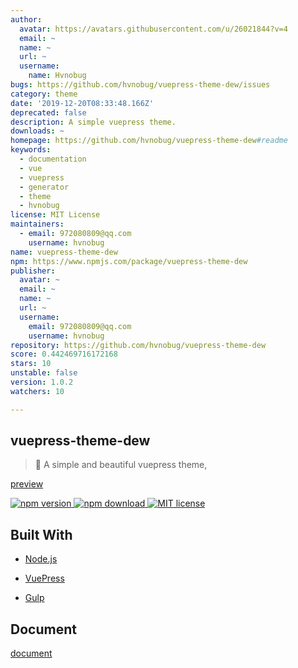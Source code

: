 ```yaml
---
author:
  avatar: https://avatars.githubusercontent.com/u/26021844?v=4
  email: ~
  name: ~
  url: ~
  username:
    name: Hvnobug
bugs: https://github.com/hvnobug/vuepress-theme-dew/issues
category: theme
date: '2019-12-20T08:33:48.166Z'
deprecated: false
description: A simple vuepress theme.
downloads: ~
homepage: https://github.com/hvnobug/vuepress-theme-dew#readme
keywords:
  - documentation
  - vue
  - vuepress
  - generator
  - theme
  - hvnobug
license: MIT License
maintainers:
  - email: 972080809@qq.com
    username: hvnobug
name: vuepress-theme-dew
npm: https://www.npmjs.com/package/vuepress-theme-dew
publisher:
  avatar: ~
  email: ~
  name: ~
  url: ~
  username:
    email: 972080809@qq.com
    username: hvnobug
repository: https://github.com/hvnobug/vuepress-theme-dew
score: 0.442469716172168
stars: 10
unstable: false
version: 1.0.2
watchers: 10

---
```


## vuepress-theme-dew

> 🌈 A simple and beautiful vuepress theme,

[preview](https://hvnobug.com/)

<p>
    <a href="https://www.npmjs.com/package/vuepress-theme-dew">
      <img src="https://img.shields.io/npm/v/vuepress-theme-dew?color=red" alt="npm version">
    </a>
    <a href="https://www.npmjs.com/package/vuepress-theme-dew">
      <img src="https://img.shields.io/npm/dt/vuepress-theme-dew" alt="npm download">
    </a>
    <a href="https://github.com/hvnobug/vuepress-theme-dew/blob/master/LICENSE">
      <img src="https://img.shields.io/npm/l/vuepress-theme-dew" alt="MIT license">
    </a>
</p>


## Built With

* [Node.js](https://nodejs.org/)

* [VuePress](https://github.com/vuejs/vuepress)

* [Gulp](https://gulpjs.com/)

## Document

[document](https://hvnobug.com/pages/theme-document/)


